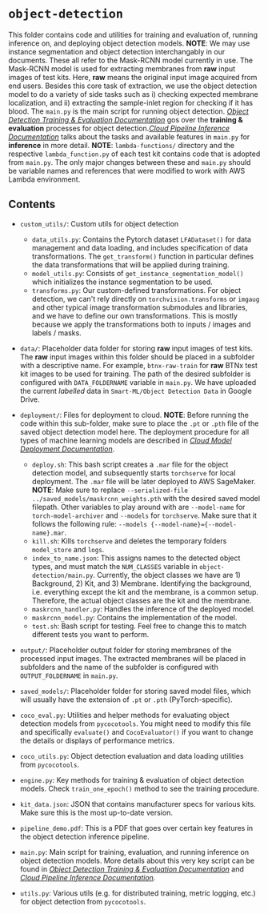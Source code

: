 # `object-detection`

This folder contains code and utilities for training and evaluation of, running inference on, and deploying object detection models. **NOTE**: We may use instance segmentation and object detection interchangably in our documents. These all refer to the Mask-RCNN model currently in use. The Mask-RCNN model is used for extracting membranes from **raw** input images of test kits. Here, **raw** means the original input image acquired from end users. Besides this core task of extraction, we use the object detection model to do a variety of side tasks such as i) checking expected membrane localization, and ii) extracting the sample-inlet region for checking if it has blood. The `main.py` is the main script for running object detection. [*Object Detection Training & Evaluation Documentation*](https://docs.google.com/document/d/1Fr7jmvq7pT32gJiXAZSnoXWM-ILXang1Cnx0l-aXoaY/edit?usp=sharing) gos over the **training & evaluation** processes for object detection.[*Cloud Pipeline Inference Documentation*](https://docs.google.com/document/d/1Lj-oPvLd338PodmBPKz50tBA_p9gLbAnB81T9-gMYDA/edit?usp=sharing) talks about the tasks and available features in `main.py` for **inference** in more detail. **NOTE**: `lambda-functions/` directory and the respective `lambda_function.py` of each test kit contains code that is adopted from `main.py`. The only major changes between these and `main.py` should be variable names and references that were modified to work with AWS Lambda environment.

## Contents

* `custom_utils/`: Custom utils for object detection
	* `data_utils.py`: Contains the Pytorch dataset `LFADataset()` for data management and data loading, and includes specification of data transformations. The `get_transform()` function in particular defines the data transformations that will be applied during training.
	* `model_utils.py`: Consists of `get_instance_segmentation_model()` which initializes the instance segmentation to be used.
	* `transforms.py`: Our custom-defined transformations. For object detection, we can't rely directly on `torchvision.transforms` or `imgaug` and other typical image transformation submodules and libraries, and we have to define our own transformations. This is mostly because we apply the transformations both to inputs / images and labels / masks.
* `data/`: Placeholder data folder for storing **raw** input images of test kits. The **raw** input images within this folder should be placed in a subfolder with a descriptive name. For example, `btnx-raw-train` for **raw** BTNx test kit images to be used for training. The path of the desired subfolder is configured with `DATA_FOLDERNAME` variable in `main.py`. We have uploaded the current *labelled* data in `Smart-ML/Object Detection Data` in Google Drive.
* `deployment/`: Files for deployment to cloud. **NOTE**: Before running the code within this sub-folder, make sure to place the `.pt` or `.pth` file of the saved object detection model here. The deployment procedure for all types of machine learning models are described in [*Cloud Model Deployment Documentation*](https://docs.google.com/document/d/1EAmBFSLx-ufW4sXXMWB2YcmJvLxy9XkA-dbNRiu1M6M/edit?usp=sharing).
	* `deploy.sh`: This bash script creates a `.mar` file for the object detection model, and subsequently starts `torchserve` for local deployment. The `.mar` file will be later deployed to AWS SageMaker. **NOTE**: Make sure to replace `--serialized-file ../saved_models/maskrcnn_weights.pth` with the desired saved model filepath. Other variables to play around with are `--model-name` for `torch-model-archiver` and `--models` for `torchserve`. Make sure that it follows the following rule: `--models {--model-name}={--model-name}.mar`.
	* `kill.sh`: Kills `torchserve` and deletes the temporary folders `model_store` and `logs`.
	* `index_to_name.json`: This assigns names to the detected object types, and must match the `NUM_CLASSES` variable in `object-detection/main.py`. Currently, the object classes we have are 1) Background, 2) Kit, and 3) Membrane. Identifying the background, i.e. everything except the kit and the membrane, is a common setup. Therefore, the actual object classes are the kit and the membrane.
	* `maskrcnn_handler.py`: Handles the inference of the deployed model.
	* `maskrcnn_model.py`: Contains the implementation of the model.
	* `test.sh`: Bash script for testing. Feel free to change this to match different tests you want to perform.
* `output/`: Placeholder output folder for storing membranes of the processed input images. The extracted membranes will be placed in subfolders and the name of the subfolder is configured with `OUTPUT_FOLDERNAME` in `main.py`.
* `saved_models/`: Placeholder folder for storing saved model files, which will usually have the extension of `.pt` or `.pth` (PyTorch-specific).
* `coco_eval.py`: Utilities and helper methods for evaluating object detection models from `pycocotools`. You might need to modify this file and specifically `evaluate()` and `CocoEvaluator()` if you want to change the details or displays of performance metrics.
* `coco_utils.py`: Object detection evaluation and data loading utilities from `pycocotools`.
* `engine.py`: Key methods for training & evaluation of object detection models. Check `train_one_epoch()` method to see the training procedure.
* `kit_data.json`: JSON that contains manufacturer specs for various kits. Make sure this is the most up-to-date version.

* `pipeline_demo.pdf`: This is a PDF that goes over certain key features in the object detection inference pipeline.

* `main.py`: Main script for training, evaluation, and running inference on object detection models. More details about this very key script can be found in [*Object Detection Training & Evaluation Documentation*](https://docs.google.com/document/d/1Fr7jmvq7pT32gJiXAZSnoXWM-ILXang1Cnx0l-aXoaY/edit?usp=sharing) and [*Cloud Pipeline Inference Documentation*](https://docs.google.com/document/d/1Lj-oPvLd338PodmBPKz50tBA_p9gLbAnB81T9-gMYDA/edit?usp=sharing).
* `utils.py`: Various utils (e.g. for distributed training, metric logging, etc.) for object detection from `pycocotools`.

